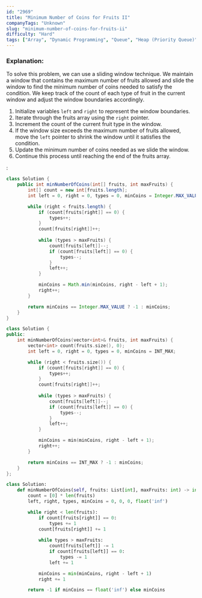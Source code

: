 ```yaml
---
id: "2969"
title: "Minimum Number of Coins for Fruits II"
companyTags: "Unknown"
slug: "minimum-number-of-coins-for-fruits-ii"
difficulty: "Hard"
tags: ["Array", "Dynamic Programming", "Queue", "Heap (Priority Queue)", "Monotonic Queue"]
---
```


### Explanation:
To solve this problem, we can use a sliding window technique. We maintain a window that contains the maximum number of fruits allowed and slide the window to find the minimum number of coins needed to satisfy the condition. We keep track of the count of each type of fruit in the current window and adjust the window boundaries accordingly.

1. Initialize variables `left` and `right` to represent the window boundaries.
2. Iterate through the fruits array using the `right` pointer.
3. Increment the count of the current fruit type in the window.
4. If the window size exceeds the maximum number of fruits allowed, move the `left` pointer to shrink the window until it satisfies the condition.
5. Update the minimum number of coins needed as we slide the window.
6. Continue this process until reaching the end of the fruits array.

:

```java
class Solution {
    public int minNumberOfCoins(int[] fruits, int maxFruits) {
        int[] count = new int[fruits.length];
        int left = 0, right = 0, types = 0, minCoins = Integer.MAX_VALUE;

        while (right < fruits.length) {
            if (count[fruits[right]] == 0) {
                types++;
            }
            count[fruits[right]]++;
            
            while (types > maxFruits) {
                count[fruits[left]]--;
                if (count[fruits[left]] == 0) {
                    types--;
                }
                left++;
            }

            minCoins = Math.min(minCoins, right - left + 1);
            right++;
        }

        return minCoins == Integer.MAX_VALUE ? -1 : minCoins;
    }
}
```

```cpp
class Solution {
public:
    int minNumberOfCoins(vector<int>& fruits, int maxFruits) {
        vector<int> count(fruits.size(), 0);
        int left = 0, right = 0, types = 0, minCoins = INT_MAX;

        while (right < fruits.size()) {
            if (count[fruits[right]] == 0) {
                types++;
            }
            count[fruits[right]]++;
            
            while (types > maxFruits) {
                count[fruits[left]]--;
                if (count[fruits[left]] == 0) {
                    types--;
                }
                left++;
            }

            minCoins = min(minCoins, right - left + 1);
            right++;
        }

        return minCoins == INT_MAX ? -1 : minCoins;
    }
};
```

```python
class Solution:
    def minNumberOfCoins(self, fruits: List[int], maxFruits: int) -> int:
        count = [0] * len(fruits)
        left, right, types, minCoins = 0, 0, 0, float('inf')

        while right < len(fruits):
            if count[fruits[right]] == 0:
                types += 1
            count[fruits[right]] += 1
            
            while types > maxFruits:
                count[fruits[left]] -= 1
                if count[fruits[left]] == 0:
                    types -= 1
                left += 1

            minCoins = min(minCoins, right - left + 1)
            right += 1

        return -1 if minCoins == float('inf') else minCoins
```